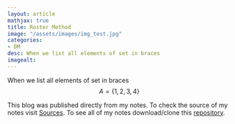 ```yaml
---
layout: article
mathjax: true
title: Roster Method
image: "/assets/images/img_test.jpg"
categories:
- DM
desc: When we list all elements of set in braces 
imagealt: 
---
```


When we list all elements of set in braces
$$A = \{ 1, 2, 3, 4 \}$$


































































































































































































































































































































































This blog was published directly from my notes.
To check the source of my notes visit [Sources](sources.html).
To see all of my notes download/clone this [repository](https://github.com/bovem/CS).